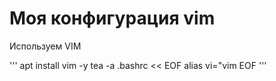 # Моя конфигурация vim

Используем VIM

'''
apt install vim -y
tea -a .bashrc << EOF
alias vi="vim
EOF
'''
